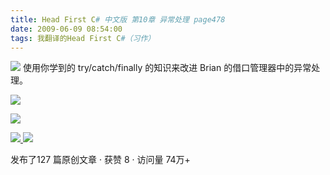 ```yaml
---
title: Head First C# 中文版 第10章 异常处理 page478
date: 2009-06-09 08:54:00
tags: 我翻译的Head First C#（习作）
---
```

![](https://p-blog.csdn.net/images/p_blog_csdn_net/cuipengfei1/EntryImages/20090609/2009-06-09_08-34-40.jpg) 使用你学到的  try/catch/finally  的知识来改进  Brian
的借口管理器中的异常处理。

![](https://p-blog.csdn.net/images/p_blog_csdn_net/cuipengfei1/EntryImages/20090609/2009-06-09_08-36-11.jpg)

![](https://p-blog.csdn.net/images/p_blog_csdn_net/cuipengfei1/EntryImages/20090609/2009-06-09_08-44-28.jpg)



[ ![](https://profile.csdnimg.cn/5/2/5/3_cuipengfei1)
![](https://g.csdnimg.cn/static/user-reg-year/1x/11.png)
](https://blog.csdn.net/cuipengfei1)



发布了127 篇原创文章  ·  获赞 8  ·  访问量 74万+

